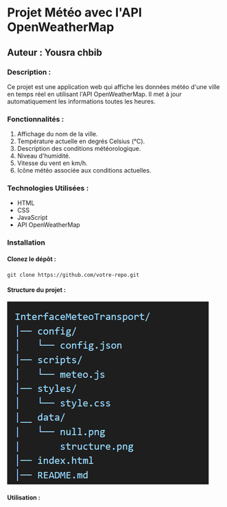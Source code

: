 # Projet Météo avec l'API OpenWeatherMap 
## Auteur : Yousra chbib

### Description : 

Ce projet est une application web qui affiche les données météo d'une ville en temps réel en utilisant l'API OpenWeatherMap. Il met à jour automatiquement les informations toutes les heures.

### Fonctionnalités :

1. Affichage du nom de la ville.
2. Température actuelle en degrés Celsius (°C).
3. Description des conditions météorologique.
4. Niveau d'humidité.
5. Vitesse du vent en km/h.
6. Icône météo associée aux conditions actuelles.

### Technologies Utilisées :

- HTML
- CSS
- JavaScript
- API OpenWeatherMap

### Installation

#### Clonez le dépôt :

`git clone https://github.com/votre-repo.git`

#### Structure du projet : 

![structure.png](data/structure.png)


#### Utilisation :

    